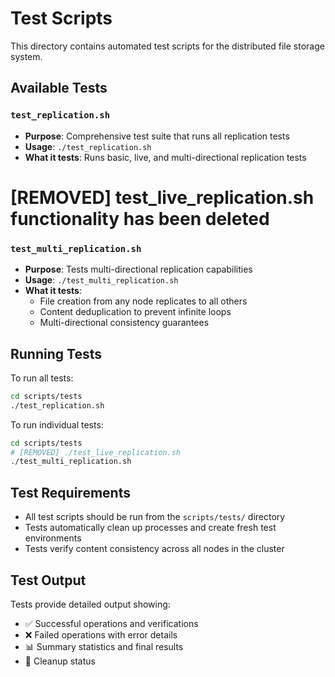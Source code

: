 # Test Scripts

This directory contains automated test scripts for the distributed file storage system.

## Available Tests

### `test_replication.sh`
- **Purpose**: Comprehensive test suite that runs all replication tests
- **Usage**: `./test_replication.sh`
- **What it tests**: Runs basic, live, and multi-directional replication tests

# [REMOVED] test_live_replication.sh functionality has been deleted

### `test_multi_replication.sh`
- **Purpose**: Tests multi-directional replication capabilities
- **Usage**: `./test_multi_replication.sh`
- **What it tests**: 
  - File creation from any node replicates to all others
  - Content deduplication to prevent infinite loops
  - Multi-directional consistency guarantees

## Running Tests

To run all tests:
```bash
cd scripts/tests
./test_replication.sh
```

To run individual tests:
```bash
cd scripts/tests
# [REMOVED] ./test_live_replication.sh
./test_multi_replication.sh
```

## Test Requirements

- All test scripts should be run from the `scripts/tests/` directory
- Tests automatically clean up processes and create fresh test environments
- Tests verify content consistency across all nodes in the cluster

## Test Output

Tests provide detailed output showing:
- ✅ Successful operations and verifications
- ❌ Failed operations with error details
- 📊 Summary statistics and final results
- 🧹 Cleanup status 